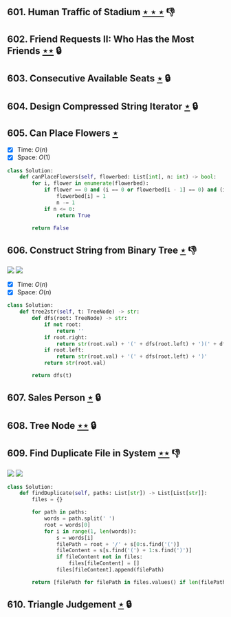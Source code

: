 ## 601. Human Traffic of Stadium [$\star\star\star$](https://leetcode.com/problems/human-traffic-of-stadium) :thumbsdown:

## 602. Friend Requests II: Who Has the Most Friends [$\star\star$](https://leetcode.com/problems/friend-requests-ii-who-has-the-most-friends) 🔒

## 603. Consecutive Available Seats [$\star$](https://leetcode.com/problems/consecutive-available-seats) 🔒

## 604. Design Compressed String Iterator [$\star$](https://leetcode.com/problems/design-compressed-string-iterator) 🔒

## 605. Can Place Flowers [$\star$](https://leetcode.com/problems/can-place-flowers)

- [x] Time: $O(n)$
- [x] Space: $O(1)$

```python
class Solution:
    def canPlaceFlowers(self, flowerbed: List[int], n: int) -> bool:
        for i, flower in enumerate(flowerbed):
            if flower == 0 and (i == 0 or flowerbed[i - 1] == 0) and (i == len(flowerbed) - 1 or flowerbed[i + 1] == 0):
                flowerbed[i] = 1
                n -= 1
            if n <= 0:
                return True

        return False
```

## 606. Construct String from Binary Tree [$\star$](https://leetcode.com/problems/construct-string-from-binary-tree) :thumbsdown:

![](https://img.shields.io/badge/-String-60373E.svg?style=flat-square) ![](https://img.shields.io/badge/-Tree-227D51.svg?style=flat-square)

- [x] Time: $O(n)$
- [x] Space: $O(n)$

```python
class Solution:
    def tree2str(self, t: TreeNode) -> str:
        def dfs(root: TreeNode) -> str:
            if not root:
                return ''
            if root.right:
                return str(root.val) + '(' + dfs(root.left) + ')(' + dfs(root.right) + ')'
            if root.left:
                return str(root.val) + '(' + dfs(root.left) + ')'
            return str(root.val)

        return dfs(t)
```

## 607. Sales Person [$\star$](https://leetcode.com/problems/sales-person) 🔒

## 608. Tree Node [$\star\star$](https://leetcode.com/problems/tree-node) 🔒

## 609. Find Duplicate File in System [$\star\star$](https://leetcode.com/problems/find-duplicate-file-in-system) :thumbsdown:

![](https://img.shields.io/badge/-Hash%20Table-7BA23F.svg?style=flat-square) ![](https://img.shields.io/badge/-String-60373E.svg?style=flat-square)

```python
class Solution:
    def findDuplicate(self, paths: List[str]) -> List[List[str]]:
        files = {}

        for path in paths:
            words = path.split(' ')
            root = words[0]
            for i in range(1, len(words)):
                s = words[i]
                filePath = root + '/' + s[0:s.find('(')]
                fileContent = s[s.find('(') + 1:s.find(')')]
                if fileContent not in files:
                    files[fileContent] = []
                files[fileContent].append(filePath)

        return [filePath for filePath in files.values() if len(filePath) > 1]
```

## 610. Triangle Judgement [$\star$](https://leetcode.com/problems/triangle-judgement) 🔒
